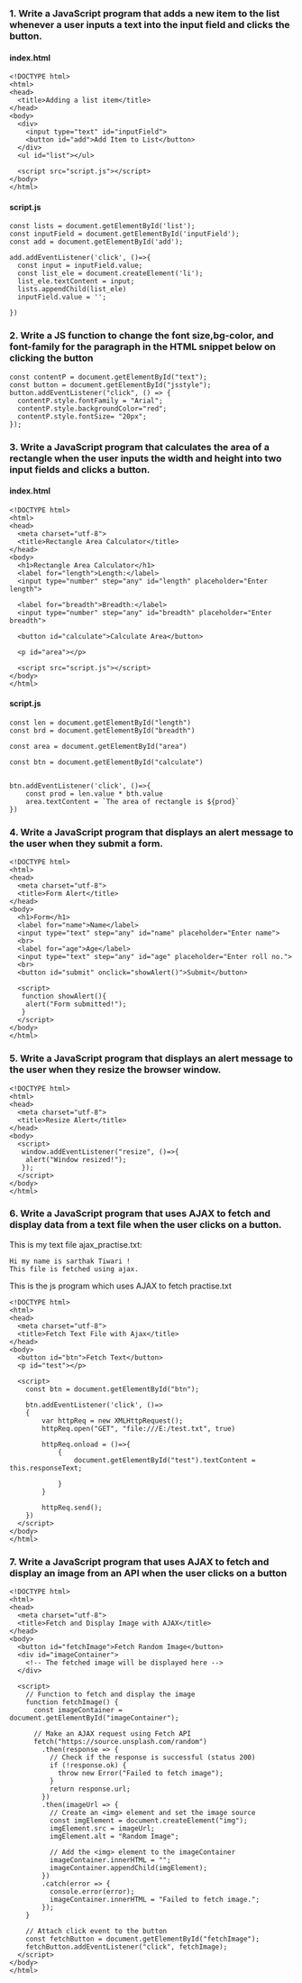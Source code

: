 ### 1. Write a JavaScript program that adds a new item to the list whenever a user inputs a text into the input field and clicks the button.

#### index.html

```
<!DOCTYPE html>
<html>
<head>
  <title>Adding a list item</title>
</head>
<body>
  <div>
    <input type="text" id="inputField">
    <button id="add">Add Item to List</button>
  </div>
  <ul id="list"></ul>

  <script src="script.js"></script>
</body>
</html>
```

#### script.js

```
const lists = document.getElementById('list');
const inputField = document.getElementById('inputField');
const add = document.getElementById('add');

add.addEventListener('click', ()=>{
  const input = inputField.value;
  const list_ele = document.createElement('li');
  list_ele.textContent = input;
  lists.appendChild(list_ele)
  inputField.value = '';

})
```

### 2. Write a JS function to change the font size,bg-color, and font-family for the paragraph in the HTML snippet below on clicking the button

```
const contentP = document.getElementById("text");
const button = document.getElementById("jsstyle");
button.addEventListener("click", () => {
  contentP.style.fontFamily = "Arial";
  contentP.style.backgroundColor="red";
  contentP.style.fontSize= "20px";
});
```

### 3. Write a JavaScript program that calculates the area of a rectangle when the user inputs the width and height into two input fields and clicks a button.

#### index.html

```
<!DOCTYPE html>
<html>
<head>
  <meta charset="utf-8">
  <title>Rectangle Area Calculator</title>
</head>
<body>
  <h1>Rectangle Area Calculator</h1>
  <label for="length">Length:</label>
  <input type="number" step="any" id="length" placeholder="Enter length">

  <label for="breadth">Breadth:</label>
  <input type="number" step="any" id="breadth" placeholder="Enter breadth">

  <button id="calculate">Calculate Area</button>

  <p id="area"></p>

  <script src="script.js"></script>
</body>
</html>
```

#### script.js

```
const len = document.getElementById("length")
const brd = document.getElementById("breadth")

const area = document.getElementById("area")

const btn = document.getElementById("calculate")


btn.addEventListener('click', ()=>{
    const prod = len.value * bth.value
    area.textContent = `The area of rectangle is ${prod}`
})
```

### 4. Write a JavaScript program that displays an alert message to the user when they submit a form.

```
<!DOCTYPE html>
<html>
<head>
  <meta charset="utf-8">
  <title>Form Alert</title>
</head>
<body>
  <h1>Form</h1>
  <label for="name">Name</label>
  <input type="text" step="any" id="name" placeholder="Enter name">
  <br>
  <label for="age">Age</label>
  <input type="text" step="any" id="age" placeholder="Enter roll no.">
  <br>
  <button id="submit" onclick="showAlert()">Submit</button>

  <script>
   function showAlert(){
    alert("Form submitted!");
   }
  </script>
</body>
</html>
```

### 5. Write a JavaScript program that displays an alert message to the user when they resize the browser window.

```
<!DOCTYPE html>
<html>
<head>
  <meta charset="utf-8">
  <title>Resize Alert</title>
</head>
<body>
  <script>
   window.addEventListener("resize", ()=>{
    alert("Window resized!");
   });
  </script>
</body>
</html>
```

### 6. Write a JavaScript program that uses AJAX to fetch and display data from a text file when the user clicks on a button.

This is my text file ajax_practise.txt:

```
Hi my name is sarthak Tiwari !
This file is fetched using ajax.
```

This is the js program which uses AJAX to fetch practise.txt

```
<!DOCTYPE html>
<html>
<head>
  <meta charset="utf-8">
  <title>Fetch Text File with Ajax</title>
</head>
<body>
  <button id="btn">Fetch Text</button>
  <p id="test"></p>

  <script>
    const btn = document.getElementById("btn");

    btn.addEventListener('click', ()=>
    {
        var httpReq = new XMLHttpRequest();
        httpReq.open("GET", "file:///E:/test.txt", true)

        httpReq.onload = ()=>{
            {
                document.getElementById("test").textContent = this.responseText;

            }
        }

        httpReq.send();
    })
  </script>
</body>
</html>
```

### 7. Write a JavaScript program that uses AJAX to fetch and display an image from an API when the user clicks on a button

```
<!DOCTYPE html>
<html>
<head>
  <meta charset="utf-8">
  <title>Fetch and Display Image with AJAX</title>
</head>
<body>
  <button id="fetchImage">Fetch Random Image</button>
  <div id="imageContainer">
    <!-- The fetched image will be displayed here -->
  </div>

  <script>
    // Function to fetch and display the image
    function fetchImage() {
      const imageContainer = document.getElementById("imageContainer");

      // Make an AJAX request using Fetch API
      fetch("https://source.unsplash.com/random")
        .then(response => {
          // Check if the response is successful (status 200)
          if (!response.ok) {
            throw new Error("Failed to fetch image");
          }
          return response.url;
        })
        .then(imageUrl => {
          // Create an <img> element and set the image source
          const imgElement = document.createElement("img");
          imgElement.src = imageUrl;
          imgElement.alt = "Random Image";

          // Add the <img> element to the imageContainer
          imageContainer.innerHTML = "";
          imageContainer.appendChild(imgElement);
        })
        .catch(error => {
          console.error(error);
          imageContainer.innerHTML = "Failed to fetch image.";
        });
    }

    // Attach click event to the button
    const fetchButton = document.getElementById("fetchImage");
    fetchButton.addEventListener("click", fetchImage);
  </script>
</body>
</html>

```
